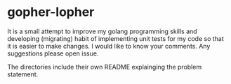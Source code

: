 # gopher-lopher
It is a small attempt to improve my golang programming skills and developing (migrating) habit of implementing unit tests for my code so that it is easier to make changes. I would like to know your comments. Any suggestions please open issue. 

The directories include their own README explainging the problem statement. 
